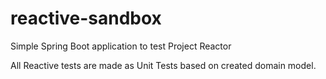 # reactive-sandbox
Simple Spring Boot application to test Project Reactor

All Reactive tests are made as Unit Tests based on created domain model.
